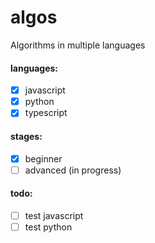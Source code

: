 # algos
Algorithms in multiple languages

#### languages:
- [x] javascript
- [x] python
- [x] typescript

#### stages:
 - [x] beginner
 - [ ] advanced (in progress)
 
#### todo:
- [ ] test javascript
- [ ] test python
